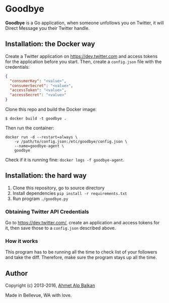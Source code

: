 # Goodbye

**Goodbye** is a Go application, when someone unfollows you on Twitter,
it will Direct Message you their Twitter handle.

## Installation: the Docker way

Create a Twitter application on https://dev.twitter.com and access tokens
for the application before you start. Then, create a `config.json` file with
the credentials:

```json
{
  "consumerKey": "<value>",
  "consumerSecret": "<value>",
  "accessToken": "<value>",
  "accessSecret": "<value>"
}
```

Clone this repo and build the Docker image:

    $ docker build -t goodbye .

Then run the container:

```
docker run -d --restart=always \
    -v /path/to/config.json:/etc/goodbye/config.json \
    --name=goodbye-agent \
    goodbye
```

Check if it is running fine: `docker logs -f goodbye-agent`.

## Installation: the hard way

1. Clone this repository, go to source directory
2. Install dependencies `pip install -r requirements.txt`
3. Run program `./goodbye.py`

### Obtaining Twitter API Credentials

Go to https://dev.twitter.com/, create an application and access tokens 
for it, then save those to a `config.json` described above.

### How it works

This program has to be running all the time to check list of your followers
and take the diff. Therefore, make sure the program stays up all the time.

## Author

Copyright (c) 2013-2016, [Ahmet Alp Balkan](http://ahmetalpbalkan.com)

Made in Bellevue, WA with love.
